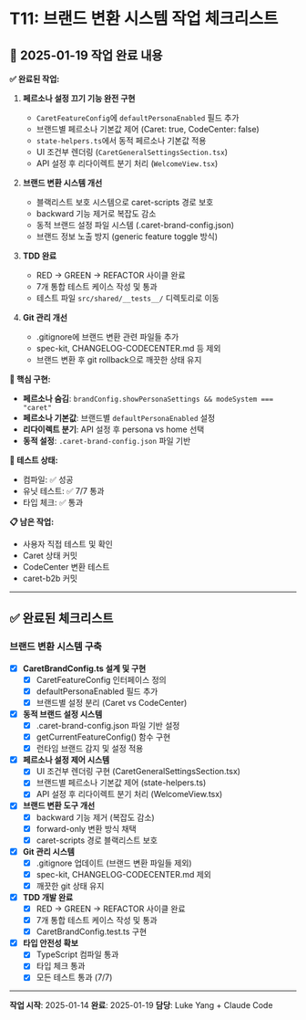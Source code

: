 # T11: 브랜드 변환 시스템 작업 체크리스트

## 📅 2025-01-19 작업 완료 내용

**✅ 완료된 작업:**
1. **페르소나 설정 끄기 기능 완전 구현**
   - `CaretFeatureConfig`에 `defaultPersonaEnabled` 필드 추가
   - 브랜드별 페르소나 기본값 제어 (Caret: true, CodeCenter: false)
   - `state-helpers.ts`에서 동적 페르소나 기본값 적용
   - UI 조건부 렌더링 (`CaretGeneralSettingsSection.tsx`)
   - API 설정 후 리다이렉트 분기 처리 (`WelcomeView.tsx`)

2. **브랜드 변환 시스템 개선**
   - 블랙리스트 보호 시스템으로 caret-scripts 경로 보호
   - backward 기능 제거로 복잡도 감소
   - 동적 브랜드 설정 파일 시스템 (.caret-brand-config.json)
   - 브랜드 정보 노출 방지 (generic feature toggle 방식)

3. **TDD 완료**
   - RED → GREEN → REFACTOR 사이클 완료
   - 7개 통합 테스트 케이스 작성 및 통과
   - 테스트 파일 `src/shared/__tests__/` 디렉토리로 이동

4. **Git 관리 개선**
   - .gitignore에 브랜드 변환 관련 파일들 추가
   - spec-kit, CHANGELOG-CODECENTER.md 등 제외
   - 브랜드 변환 후 git rollback으로 깨끗한 상태 유지

**🔧 핵심 구현:**
- **페르소나 숨김**: `brandConfig.showPersonaSettings && modeSystem === "caret"`
- **페르소나 기본값**: 브랜드별 `defaultPersonaEnabled` 설정
- **리다이렉트 분기**: API 설정 후 persona vs home 선택
- **동적 설정**: `.caret-brand-config.json` 파일 기반

**🧪 테스트 상태:**
- 컴파일: ✅ 성공
- 유닛 테스트: ✅ 7/7 통과
- 타입 체크: ✅ 통과

**📋 남은 작업:**
- 사용자 직접 테스트 및 확인
- Caret 상태 커밋
- CodeCenter 변환 테스트
- caret-b2b 커밋

---

## ✅ 완료된 체크리스트

### 브랜드 변환 시스템 구축
- [x] **CaretBrandConfig.ts 설계 및 구현**
  - [x] CaretFeatureConfig 인터페이스 정의
  - [x] defaultPersonaEnabled 필드 추가
  - [x] 브랜드별 설정 분리 (Caret vs CodeCenter)

- [x] **동적 브랜드 설정 시스템**
  - [x] .caret-brand-config.json 파일 기반 설정
  - [x] getCurrentFeatureConfig() 함수 구현
  - [x] 런타임 브랜드 감지 및 설정 적용

- [x] **페르소나 설정 제어 시스템**
  - [x] UI 조건부 렌더링 구현 (CaretGeneralSettingsSection.tsx)
  - [x] 브랜드별 페르소나 기본값 제어 (state-helpers.ts)
  - [x] API 설정 후 리다이렉트 분기 처리 (WelcomeView.tsx)

- [x] **브랜드 변환 도구 개선**
  - [x] backward 기능 제거 (복잡도 감소)
  - [x] forward-only 변환 방식 채택
  - [x] caret-scripts 경로 블랙리스트 보호

- [x] **Git 관리 시스템**
  - [x] .gitignore 업데이트 (브랜드 변환 파일들 제외)
  - [x] spec-kit, CHANGELOG-CODECENTER.md 제외
  - [x] 깨끗한 git 상태 유지

- [x] **TDD 개발 완료**
  - [x] RED → GREEN → REFACTOR 사이클 완료
  - [x] 7개 통합 테스트 케이스 작성 및 통과
  - [x] CaretBrandConfig.test.ts 구현

- [x] **타입 안전성 확보**
  - [x] TypeScript 컴파일 통과
  - [x] 타입 체크 통과
  - [x] 모든 테스트 통과 (7/7)

---

**작업 시작**: 2025-01-14
**완료**: 2025-01-19
**담당**: Luke Yang + Claude Code